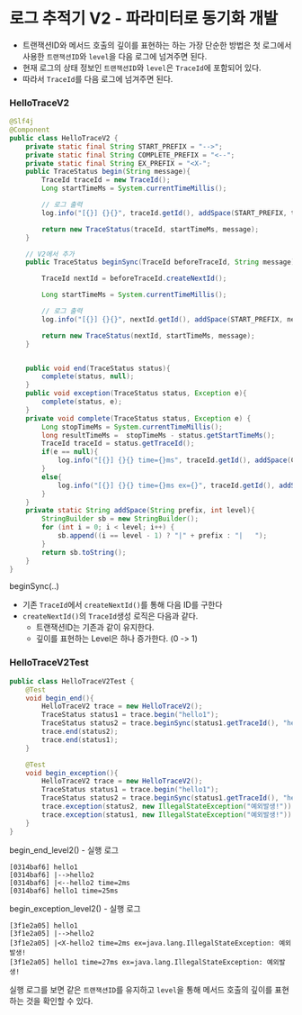 # 로그 추적기 V2 - 파라미터로 동기화 개발

- 트랜잭션ID와 메서드 호출의 깊이를 표현하는 하는 가장 단순한 방법은 첫 로그에서 사용한 ``트랜잭션ID``와 ``level``을
  다음 로그에 넘겨주면 된다.
- 현재 로그의 상태 정보인 ``트랜잭션ID``와 ``level``은 ``TraceId``에 포함되어 있다.
- 따라서 ``TraceId``를 다음 로그에 넘겨주면 된다.

### HelloTraceV2

```java
@Slf4j
@Component
public class HelloTraceV2 {
    private static final String START_PREFIX = "-->";
    private static final String COMPLETE_PREFIX = "<--";
    private static final String EX_PREFIX = "<X-";
    public TraceStatus begin(String message){
        TraceId traceId = new TraceId();
        Long startTimeMs = System.currentTimeMillis();

        // 로그 출력
        log.info("[{}] {}{}", traceId.getId(), addSpace(START_PREFIX, traceId.getLevel()), message);

        return new TraceStatus(traceId, startTimeMs, message);
    }

    // V2에서 추가
    public TraceStatus beginSync(TraceId beforeTraceId, String message){

        TraceId nextId = beforeTraceId.createNextId();

        Long startTimeMs = System.currentTimeMillis();

        // 로그 출력
        log.info("[{}] {}{}", nextId.getId(), addSpace(START_PREFIX, nextId.getLevel()), message);

        return new TraceStatus(nextId, startTimeMs, message);
    }


    public void end(TraceStatus status){
        complete(status, null);
    }
    public void exception(TraceStatus status, Exception e){
        complete(status, e);
    }
    private void complete(TraceStatus status, Exception e) {
        Long stopTimeMs = System.currentTimeMillis();
        long resultTimeMs =  stopTimeMs - status.getStartTimeMs();
        TraceId traceId = status.getTraceId();
        if(e == null){
            log.info("[{}] {}{} time={}ms", traceId.getId(), addSpace(COMPLETE_PREFIX, traceId.getLevel()), status.getMessage(), resultTimeMs);
        }
        else{
            log.info("[{}] {}{} time={}ms ex={}", traceId.getId(), addSpace(EX_PREFIX, traceId.getLevel()), status.getMessage(), resultTimeMs, e.toString());
        }
    }
    private static String addSpace(String prefix, int level){
        StringBuilder sb = new StringBuilder();
        for (int i = 0; i < level; i++) {
            sb.append((i == level - 1) ? "|" + prefix : "|   ");
        }
        return sb.toString();
    }
}
```

beginSync(..)
- 기존 ``TraceId``에서 ``createNextId()``를 통해 다음 ID를 구한다
- ``createNextId()``의 ``TraceId``생성 로직은 다음과 같다.
  - 트랜잭션ID는 기존과 같이 유지한다.
  - 깊이를 표현하는 Level은 하나 증가한다. (0 -> 1)

### HelloTraceV2Test

```java
public class HelloTraceV2Test {
    @Test
    void begin_end(){
        HelloTraceV2 trace = new HelloTraceV2();
        TraceStatus status1 = trace.begin("hello1");
        TraceStatus status2 = trace.beginSync(status1.getTraceId(), "hello2");
        trace.end(status2);
        trace.end(status1);
    }

    @Test
    void begin_exception(){
        HelloTraceV2 trace = new HelloTraceV2();
        TraceStatus status1 = trace.begin("hello1");
        TraceStatus status2 = trace.beginSync(status1.getTraceId(), "hello2");
        trace.exception(status2, new IllegalStateException("예외발생!"));
        trace.exception(status1, new IllegalStateException("예외발생!"));
    }
}
```

begin_end_level2() - 실행 로그
```text
[0314baf6] hello1
[0314baf6] |-->hello2
[0314baf6] |<--hello2 time=2ms
[0314baf6] hello1 time=25ms
```

begin_exception_level2() - 실행 로그
```text
[3f1e2a05] hello1
[3f1e2a05] |-->hello2
[3f1e2a05] |<X-hello2 time=2ms ex=java.lang.IllegalStateException: 예외발생!
[3f1e2a05] hello1 time=27ms ex=java.lang.IllegalStateException: 예외발생!
```

실행 로그를 보면 같은 ``트랜잭션ID``를 유지하고 ``level``을 통해 메서드 호출의 깊이를 표현하는 것을 확인할 수 있다.


